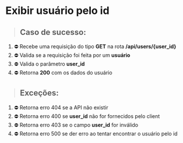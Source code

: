 # Exibir usuário pelo id

> ## Caso de sucesso:
01.  ⛔️ Recebe uma requisição do tipo **GET** na rota **/api/users/{user_id}**
02.  ⛔️ Valida se a requisição foi feita por um **usuário**
03.  ⛔️ Valida o parâmetro **user_id**
04.  ⛔️ Retorna **200** com os dados do usuário

> ## Exceções:
01.  ⛔️ Retorna erro 404 se a API não existir
02.  ⛔️ Retorna erro 400 se **user_id** não for fornecidos pelo client
03.  ⛔️ Retorna erro 403 se o campo **user_id** for inválido
04.  ⛔️ Retorna erro 500 se der erro ao tentar encontrar o usuário pelo id